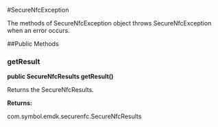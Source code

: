 #SecureNfcException

The methods of SecureNfcException object throws SecureNfcException when an error
 occurs.



##Public Methods

### getResult

**public SecureNfcResults getResult()**

Returns the SecureNfcResults.

**Returns:**

com.symbol.emdk.securenfc.SecureNfcResults

